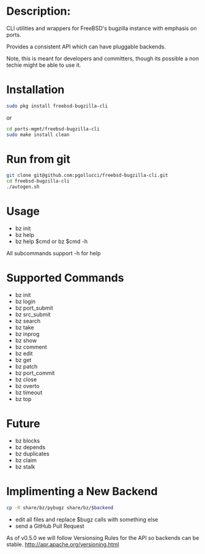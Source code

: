 # Description:
CLI utilities and wrappers for FreeBSD's bugzilla instance
with emphasis on ports.

Provides a consistent API which can have pluggable backends.

Note, this is meant for developers and committers, though
its possible a non techie might be able to use it.

# Installation
```sh
sudo pkg install freebsd-bugzilla-cli
```
or

```sh
cd ports-mgmt/freebsd-bugzilla-cli
sudo make install clean
```

# Run from git
```sh
git clone git@github.com:pgollucci/freebsd-bugzilla-cli.git
cd freebsd-bugzilla-cli
./autogen.sh
```

# Usage
- bz init
- bz help
- bz help $cmd or bz $cmd -h

All subcommands support -h for help

# Supported Commands
- bz init
- bz login
- bz port_submit
- bz src_submit
- bz search
- bz take
- bz inprog
- bz show
- bz comment
- bz edit
- bz get
- bz patch
- bz port_commit
- bz close
- bz overto
- bz timeout
- bz top

# Future
- bz blocks
- bz depends
- bz duplicates
- bz claim
- bz stalk

# Implimenting a New Backend
```sh
cp -R share/bz/pybugz share/bz/$backend
```
- edit all files and replace $bugz calls with something else
- send a GitHub Pull Request

As of v0.5.0 we will follow Versionsing Rules for the API
so backends can be stable.
http://apr.apache.org/versioning.html

